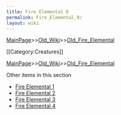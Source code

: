```yaml
---
title: Fire Elemental 0
permalink: Fire_Elemental_0/
layout: wiki
---
```


[MainPage](/keeperrl_wiki/ "wikilink")>>[Old_Wiki](/keeperrl_wiki/Old_Wiki "wikilink")>>[Old_Fire_Elemental](/keeperrl_wiki/Old_Fire_Elemental "wikilink")

[[Category:Creatures]]

[MainPage](/keeperrl_wiki/ "wikilink")>>[Old_Wiki](/keeperrl_wiki/Old_Wiki "wikilink")>>[Old_Fire_Elemental](/keeperrl_wiki/Old_Fire_Elemental "wikilink")

Other items in this section
-    [Fire Elemental 1](/keeperrl_wiki/Fire_Elemental_1 "wikilink")
-    [Fire Elemental 2](/keeperrl_wiki/Fire_Elemental_2 "wikilink")
-    [Fire Elemental 3](/keeperrl_wiki/Fire_Elemental_3 "wikilink")
-    [Fire Elemental 4](/keeperrl_wiki/Fire_Elemental_4 "wikilink")
